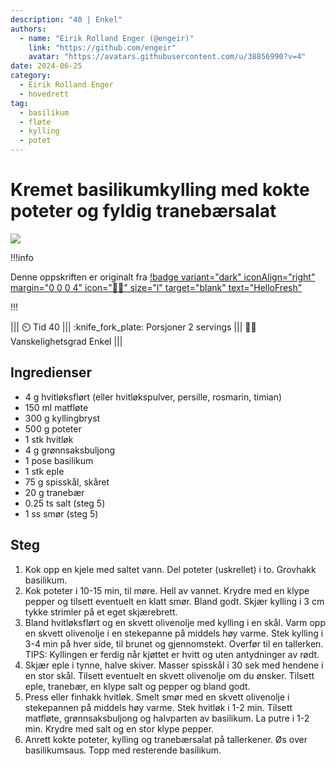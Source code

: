 ```yaml
---
description: "40 | Enkel"
authors:
  - name: "Eirik Rolland Enger (@engeir)"
    link: "https://github.com/engeir"
    avatar: "https://avatars.githubusercontent.com/u/38856990?v=4"
date: 2024-06-25
category:
  - Eirik Rolland Enger
  - hovedrett
tag:
  - basilikum
  - fløte
  - kylling
  - potet
---
```


# Kremet basilikumkylling med kokte poteter og fyldig tranebærsalat

![](/static/kremet-basilikumkylling-med-kokte-poteter-og-fyldig-tranebaersalat/kremet-basilikumkylling-med-kokte-poteter-og-fyldig-tranebaersalat.webp)

!!!info

Denne oppskriften er originalt fra
[!badge variant="dark" iconAlign="right" margin="0 0 0 4" icon=":cook:" size="l" target="blank" text="HelloFresh"](https://www.hellofresh.no/recipes/kremet-basilikumkylling-639ad23c56559efbf08a1baf)

!!!

<!-- dprint-ignore-start -->
||| :timer_clock: Tid
40
||| :knife_fork_plate: Porsjoner
2 servings
||| :cook: Vanskelighetsgrad
Enkel 
|||
<!-- dprint-ignore-end -->

## Ingredienser

- 4 g hvitløksflørt (eller hvitløkspulver, persille, rosmarin, timian)
- 150 ml matfløte
- 300 g kyllingbryst
- 500 g poteter
- 1 stk hvitløk
- 4 g grønnsaksbuljong
- 1 pose basilikum
- 1 stk eple
- 75 g spisskål, skåret
- 20 g tranebær
- 0.25 ts salt (steg 5)
- 1 ss smør (steg 5)

## Steg

1. Kok opp en kjele med saltet vann. Del poteter (uskrellet) i to. Grovhakk basilikum.
2. Kok poteter i 10-15 min, til møre. Hell av vannet. Krydre med en klype pepper og
   tilsett eventuelt en klatt smør. Bland godt. Skjær kylling i 3 cm tykke strimler på
   et eget skjærebrett.
3. Bland hvitløksflørt og en skvett olivenolje med kylling i en skål. Varm opp en skvett
   olivenolje i en stekepanne på middels høy varme. Stek kylling i 3-4 min på hver side,
   til brunet og gjennomstekt. Overfør til en tallerken. TIPS: Kyllingen er ferdig når
   kjøttet er hvitt og uten antydninger av rødt.
4. Skjær eple i tynne, halve skiver. Masser spisskål i 30 sek med
   hendene i en stor skål. Tilsett eventuelt en skvett olivenolje om du ønsker. Tilsett
   eple, tranebær, en klype salt og pepper og bland godt.
5. Press eller finhakk hvitløk. Smelt smør med en skvett olivenolje i
   stekepannen på middels høy varme. Stek hvitløk i 1-2 min. Tilsett matfløte, grønnsaksbuljong og halvparten av basilikum. La putre i 1-2 min. Krydre
   med salt og en stor klype pepper.
6. Anrett kokte poteter, kylling og tranebærsalat på tallerkener. Øs over basilikumsaus.
   Topp med resterende basilikum.

<script type="application/ld+json">
{
  "author": {
    "@type": "Person",
    "name": "HelloFresh",
    "url": "https://www.hellofresh.no/recipes/kremet-basilikumkylling-639ad23c56559efbf08a1baf"
  },
  "image": "https://img.hellofresh.com/f_auto,fl_lossy,h_640,q_auto,w_1200/hellofresh_s3/image/HF220103_R16_W07_SE_C12343801-11_MB_Main_low-a330adc1.jpg",
  "site_name": "HelloFresh",
  "@context": "https://schema.org",
  "@type": "Recipe",
  "recipeCategory": "",
  "cookTime": 20,
  "recipeCuisine": "Fusion",
  "publisher": {
    "@type": "Organization",
    "name": "hellofresh.com"
  },
  "recipeIngredient": [
    "4 g Hvitløksflørt",
    "150 ml Matfløte",
    "300 g Kyllingbryst",
    "500 g Poteter",
    "1 stk Hvitløk",
    "4 g Grønnsaksbuljong",
    "1 pose Basilikum",
    "1 stk Eple",
    "75 g Spisskål, skåret",
    "20 g Tranebær",
    "¼ ts Salt (steg 5)",
    "1 ss Smør (steg 5)"
  ],
  "recipeInstructions": [
    {
      "@type": "HowToStep",
      "text": "Kok opp en kjele med saltet vann. Del poteter (uskrellet) i to. Grovhakk basilikum."
    },
    {
      "@type": "HowToStep",
      "text": "Kok poteter i 10-15 min, til møre. Hell av vannet. Krydre med en klype pepper og tilsett eventuelt en klatt smør. Bland godt. Skjær kylling i 3 cm tykke strimler på et eget skjærebrett."
    },
    {
      "@type": "HowToStep",
      "text": "Bland hvitløksflørt og en skvett olivenolje med kylling i en skål. Varm opp en skvett olivenolje i en stekepanne på middels høy varme. Stek kylling i 3-4 min på hver side, til brunet og gjennomstekt. Overfør til en tallerken. TIPS: Kyllingen er ferdig når kjøttet er hvitt og uten antydninger av rødt."
    },
    {
      "@type": "HowToStep",
      "text": "Skjær eple i tynne, halve skiver. Masser spisskål i 30 sek med hendene i en stor skål. Tilsett eventuelt en skvett olivenolje om du ønsker. Tilsett eple, tranebær, en klype salt og pepper og bland godt."
    },
    {
      "@type": "HowToStep",
      "text": "Press eller finhakk hvitløk. Smelt smør med en skvett olivenolje i stekepannen på middels høy varme. Stek hvitløk i 1-2 min. Tilsett matfløte [1/2 pakke, 2P], grønnsaksbuljong og halvparten av basilikum. La putre i 1-2 min. Krydre med salt og en stor klype pepper."
    },
    {
      "@type": "HowToStep",
      "text": "Anrett kokte poteter, kylling og tranebærsalat på tallerkener. Øs over basilikumsaus. Topp med resterende basilikum."
    }
  ],
  "inLanguage": "nb-NO",
  "nutrition": {
    "@type": "NutritionInformation",
    "calories": "626 kcal",
    "fatContent": "22.66 g",
    "saturatedFatContent": "12.9 g",
    "carbohydrateContent": "63.4 g",
    "sugarContent": "19.1 g",
    "proteinContent": "42.26 g",
    "sodiumContent": "408 mg",
    "servingSize": "581"
  },
  "prepTime": 20,
  "name": "Kremet basilikumkylling med kokte poteter og fyldig tranebærsalat",
  "totalTime": 40,
  "recipeYield": "2 servings",
  "pattern": "kremet-basilikumkylling-med-kokte-poteter-og-fyldig-tranebaersalat"
}
</script>

